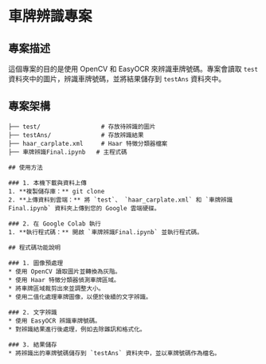 # 車牌辨識專案

## 專案描述

這個專案的目的是使用 OpenCV 和 EasyOCR 來辨識車牌號碼。專案會讀取 `test` 資料夾中的圖片，辨識車牌號碼，並將結果儲存到 `testAns` 資料夾中。

## 專案架構

```plaintext
├── test/                 # 存放待辨識的圖片
├── testAns/              # 存放辨識結果
├── haar_carplate.xml     # Haar 特徵分類器檔案
├── 車牌辨識Final.ipynb   # 主程式碼

## 使用方法

### 1. 本機下載與資料上傳
1. **複製儲存庫：** git clone 
2. **上傳資料到雲端：** 將 `test`、 `haar_carplate.xml` 和 `車牌辨識Final.ipynb` 資料夾上傳到您的 Google 雲端硬碟。

### 2. 在 Google Colab 執行
1. **執行程式碼：** 開啟 `車牌辨識Final.ipynb` 並執行程式碼。

## 程式碼功能說明

### 1. 圖像預處理
* 使用 OpenCV 讀取圖片並轉換為灰階。
* 使用 Haar 特徵分類器偵測車牌區域。
* 將車牌區域裁剪出來並調整大小。
* 使用二值化處理車牌圖像，以便於後續的文字辨識。

### 2. 文字辨識
* 使用 EasyOCR 辨識車牌號碼。
* 對辨識結果進行後處理，例如去除雜訊和格式化。

### 3. 結果儲存
* 將辨識出的車牌號碼儲存到 `testAns` 資料夾中，並以車牌號碼作為檔名。
